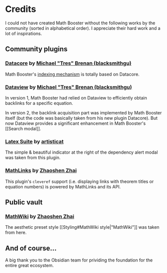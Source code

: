 # Credits

I could not have created Math Booster without the following works by the community (sorted in alphabetical order). I appreciate their hard work and a lot of inspirations.

## Community plugins

### [Datacore](https://github.com/blacksmithgu/datacore) by [Michael "Tres" Brenan (blacksmithgu)](https://github.com/blacksmithgu)

Math Booster's [indexing mechanism](https://github.com/RyotaUshio/obsidian-math-booster/tree/master/src/index) is totally based on Datacore.

### [Dataview](https://github.com/blacksmithgu/obsidian-dataview) by [Michael "Tres" Brenan (blacksmithgu)](https://github.com/blacksmithgu)

In version 1, Math Booster had relied on Dataview to efficiently obtain backlinks for a specific equation.

In version 2, the backlink acquisition part was implemented by Math Booster itself (but the code was basically taken from his new plugin Datacore). But now Dataview provides a significant enhancement in Math Booster's [[Search modal]].

### [Latex Suite](https://github.com/artisticat1/obsidian-latex-suite/tree/main/src) by [artisticat](1https://github.com/artisticat1)

The simple & beautiful indicator at the right of the dependency alert modal was taken from this plugin.

### [MathLinks](https://github.com/zhaoshenzhai/obsidian-mathlinks) by [Zhaoshen Zhai](tps://github.com/zhaoshenzhai)

This plugin's `cleveref` support (i.e. displaying links with theorem titles or equation numbers) is powered by MathLinks and its API.

## Public vault

### [MathWiki](https://github.com/zhaoshenzhai/MathWiki) by [Zhaoshen Zhai](tps://github.com/zhaoshenzhai)

The aesthetic preset style [[Styling#MathWiki style|"MathWiki"]] was taken from here.

## And of course...

A big thank you to the Obsidian team for prividing the foundation for the entire great ecosystem.
